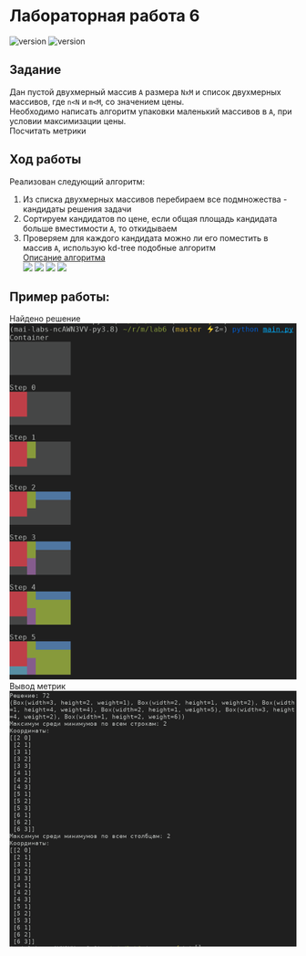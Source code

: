 # Лабораторная работа 6
![version](https://img.shields.io/badge/Python-3.8-blue)
![version](https://img.shields.io/badge/numpy-1.19.2-yellowgreen)


## Задание
Дан пустой двухмерный массив `A` размера `NxM` и список двухмерных массивов, где `n<N` и `m<M`, со значением цены.\
Необходимо написать алгоритм упаковки маленький массивов в `A`, при условии максимизации цены.\
Посчитать метрики


## Ход работы
Реализован следующий алгоритм:
1. Из списка двухмерных массивов перебираем все подмножества - кандидаты решения задачи
2. Сортируем кандидатов по цене, если общая площадь кандидата больше вместимости `A`, то откидываем
3. Проверяем для каждого кандидата можно ли его поместить в массив `A`, использую kd-tree подобные алгоритм\
[Описание алгоритма](https://blackpawn.com/texts/lightmaps/)\
![](https://blackpawn.com/texts/lightmaps/diag01.jpg)
![](https://blackpawn.com/texts/lightmaps/diag02.jpg)
![](https://blackpawn.com/texts/lightmaps/diag03.jpg)
![](https://blackpawn.com/texts/lightmaps/diag04.gif)

## Пример работы:
Найдено решение
![Alt Text](resource/solution.png)
Вывод метрик
![Alt Text](resource/metrics.png)

